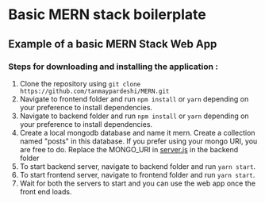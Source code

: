 # Basic MERN stack boilerplate

## Example of a basic MERN Stack Web App 

### Steps for downloading and installing the application : 

1. Clone the repository using `git clone https://github.com/tanmaypardeshi/MERN.git`
2. Navigate to frontend folder and run `npm install` or `yarn` depending on your preference to install dependencies.
3. Navigate to backend folder and run `npm install` or `yarn` depending on your preference to install dependencies.
4. Create a local mongodb database and name it mern. Create a collection named "posts" in this database. If you prefer using
your mongo URI, you are free to do. Replace the MONGO_URI in [server.js](backend/server.js) in the backend folder 
5. To start backend server, navigate to backend folder and run `yarn start`.
6. To start frontend server, navigate to frontend folder and run `yarn start`.
7. Wait for both the servers to start and you can use the web app once the front end loads.

####